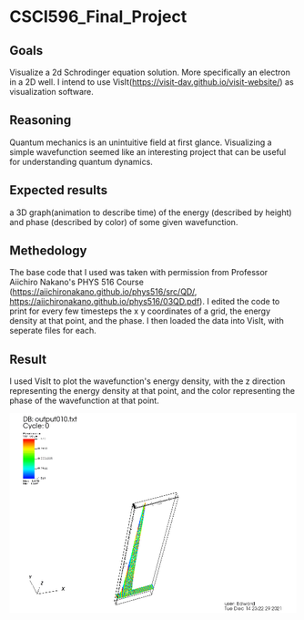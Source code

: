 # CSCI596_Final_Project

## Goals
Visualize a 2d Schrodinger equation solution. More specifically an electron in a 2D well. I intend to use VisIt(https://visit-dav.github.io/visit-website/) as visualization software. 

## Reasoning
Quantum mechanics is an unintuitive field at first glance. Visualizing a simple wavefunction seemed like an interesting project that can be useful for understanding quantum dynamics. 

## Expected results
a 3D graph(animation to describe time) of the energy (described by height) and phase (described by color) of some given wavefunction.

## Methedology
The base code that I used was taken with permission from Professor Aiichiro Nakano's PHYS 516 Course (https://aiichironakano.github.io/phys516/src/QD/, https://aiichironakano.github.io/phys516/03QD.pdf). I edited the code to print for every few timesteps the x y coordinates of a grid, the energy density at that point, and the phase. I then loaded the data into VisIt, with seperate files for each.


## Result
I used VisIt to plot the wavefunction's energy density, with the z direction representing the energy density at that point, and the color representing the phase of the wavefunction at that point. 

![alt-text](https://github.com/eshi1708/CSCI596_Final_Project/blob/main/csci596Animation.gif)

